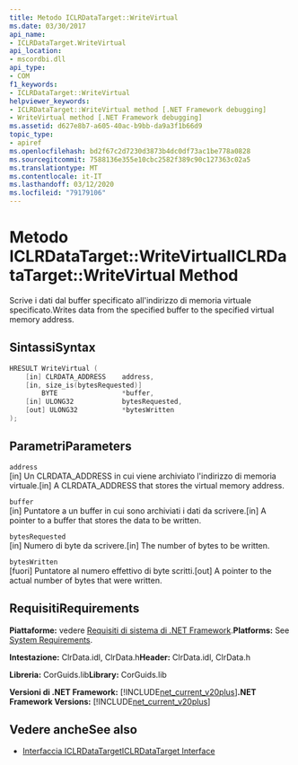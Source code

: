```yaml
---
title: Metodo ICLRDataTarget::WriteVirtual
ms.date: 03/30/2017
api_name:
- ICLRDataTarget.WriteVirtual
api_location:
- mscordbi.dll
api_type:
- COM
f1_keywords:
- ICLRDataTarget::WriteVirtual
helpviewer_keywords:
- ICLRDataTarget::WriteVirtual method [.NET Framework debugging]
- WriteVirtual method [.NET Framework debugging]
ms.assetid: d627e8b7-a605-40ac-b9bb-da9a3f1b66d9
topic_type:
- apiref
ms.openlocfilehash: bd2f67c2d7230d3873b4dc0df73ac1be778a0828
ms.sourcegitcommit: 7588136e355e10cbc2582f389c90c127363c02a5
ms.translationtype: MT
ms.contentlocale: it-IT
ms.lasthandoff: 03/12/2020
ms.locfileid: "79179106"
---
```

# <a name="iclrdatatargetwritevirtual-method"></a><span data-ttu-id="3c711-102">Metodo ICLRDataTarget::WriteVirtual</span><span class="sxs-lookup"><span data-stu-id="3c711-102">ICLRDataTarget::WriteVirtual Method</span></span>
<span data-ttu-id="3c711-103">Scrive i dati dal buffer specificato all'indirizzo di memoria virtuale specificato.</span><span class="sxs-lookup"><span data-stu-id="3c711-103">Writes data from the specified buffer to the specified virtual memory address.</span></span>  
  
## <a name="syntax"></a><span data-ttu-id="3c711-104">Sintassi</span><span class="sxs-lookup"><span data-stu-id="3c711-104">Syntax</span></span>  
  
```cpp  
HRESULT WriteVirtual (  
    [in] CLRDATA_ADDRESS    address,  
    [in, size_is(bytesRequested)]
        BYTE                *buffer,  
    [in] ULONG32            bytesRequested,  
    [out] ULONG32           *bytesWritten  
);  
```  
  
## <a name="parameters"></a><span data-ttu-id="3c711-105">Parametri</span><span class="sxs-lookup"><span data-stu-id="3c711-105">Parameters</span></span>  
 `address`  
 <span data-ttu-id="3c711-106">[in] Un CLRDATA_ADDRESS in cui viene archiviato l'indirizzo di memoria virtuale.</span><span class="sxs-lookup"><span data-stu-id="3c711-106">[in] A CLRDATA_ADDRESS that stores the virtual memory address.</span></span>  
  
 `buffer`  
 <span data-ttu-id="3c711-107">[in] Puntatore a un buffer in cui sono archiviati i dati da scrivere.</span><span class="sxs-lookup"><span data-stu-id="3c711-107">[in] A pointer to a buffer that stores the data to be written.</span></span>  
  
 `bytesRequested`  
 <span data-ttu-id="3c711-108">[in] Numero di byte da scrivere.</span><span class="sxs-lookup"><span data-stu-id="3c711-108">[in] The number of bytes to be written.</span></span>  
  
 `bytesWritten`  
 <span data-ttu-id="3c711-109">[fuori] Puntatore al numero effettivo di byte scritti.</span><span class="sxs-lookup"><span data-stu-id="3c711-109">[out] A pointer to the actual number of bytes that were written.</span></span>  
  
## <a name="requirements"></a><span data-ttu-id="3c711-110">Requisiti</span><span class="sxs-lookup"><span data-stu-id="3c711-110">Requirements</span></span>  
 <span data-ttu-id="3c711-111">**Piattaforme:** vedere [Requisiti di sistema di .NET Framework](../../../../docs/framework/get-started/system-requirements.md).</span><span class="sxs-lookup"><span data-stu-id="3c711-111">**Platforms:** See [System Requirements](../../../../docs/framework/get-started/system-requirements.md).</span></span>  
  
 <span data-ttu-id="3c711-112">**Intestazione:** ClrData.idl, ClrData.h</span><span class="sxs-lookup"><span data-stu-id="3c711-112">**Header:** ClrData.idl, ClrData.h</span></span>  
  
 <span data-ttu-id="3c711-113">**Libreria:** CorGuids.lib</span><span class="sxs-lookup"><span data-stu-id="3c711-113">**Library:** CorGuids.lib</span></span>  
  
 <span data-ttu-id="3c711-114">**Versioni di .NET Framework:** [!INCLUDE[net_current_v20plus](../../../../includes/net-current-v20plus-md.md)]</span><span class="sxs-lookup"><span data-stu-id="3c711-114">**.NET Framework Versions:** [!INCLUDE[net_current_v20plus](../../../../includes/net-current-v20plus-md.md)]</span></span>  
  
## <a name="see-also"></a><span data-ttu-id="3c711-115">Vedere anche</span><span class="sxs-lookup"><span data-stu-id="3c711-115">See also</span></span>

- [<span data-ttu-id="3c711-116">Interfaccia ICLRDataTarget</span><span class="sxs-lookup"><span data-stu-id="3c711-116">ICLRDataTarget Interface</span></span>](iclrdatatarget-interface.md)
